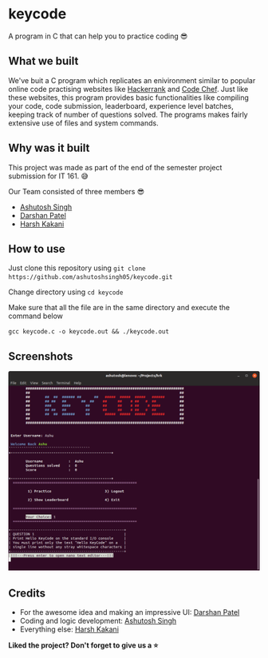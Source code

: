 # keycode

A program in C that can help you to practice coding :sunglasses:

## What we built

We've buit a C program which replicates an enivironment similar to popular online code practising websites like [Hackerrank](https://www.hackerrank.com) and [Code Chef](https://www.codechef.com). Just like these websites, this program provides basic functionalities like compiling your code, code submission, leaderboard, experience level batches, keeping track of number of questions solved. The programs makes fairly extensive use of files and system commands.

## Why was it built

This project was made as part of the end of the semester project submission for IT 161. :sweat_smile:

Our Team consisted of three members :sunglasses:

- [Ashutosh Singh](https://github.com/ashutoshsingh05)
- [Darshan Patel](https://github.com/drashanpatel44)
- [Harsh Kakani](https://github.com/hkmartian)

## How to use

Just clone this repository using `git clone https://github.com/ashutoshsingh05/keycode.git`

Change directory using `cd keycode`

Make sure that all the file are in the same directory and execute the command below
```
gcc keycode.c -o keycode.out && ./keycode.out
```
## Screenshots

![KeyCode: screenshot](images/preview.png)

## Credits

- For the awesome idea and making an impressive UI: [Darshan Patel](www.github.com/darshanpatel44)
- Coding and logic development: [Ashutosh Singh](www.github.com/ashutoshsingh05)
- Everything else: [Harsh Kakani](www.github.com/hkmartina)

**Liked the project? Don't forget to give us a :star:**